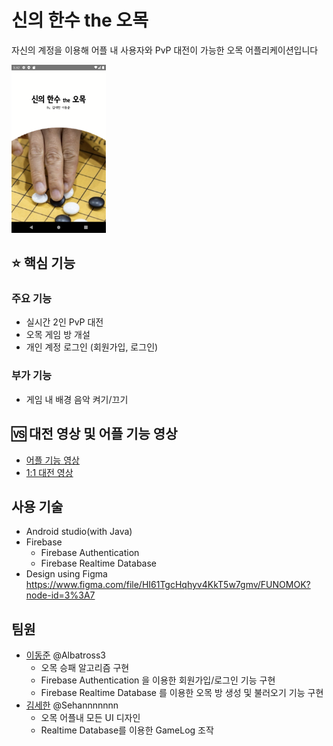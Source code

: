 # 신의 한수 the 오목
자신의 계정을 이용해 어플 내 사용자와 PvP 대전이 가능한 오목 어플리케이션입니다


<img src="https://github.com/Albatross3/FUNOMOK-new/blob/main/Screenshot/splash.png" width=30% height=30%>


## ⭐ 핵심 기능 
### 주요 기능
* 실시간 2인 PvP 대전 
* 오목 게임 방 개설 
* 개인 계정 로그인 (회원가입, 로그인)
### 부가 기능
* 게임 내 배경 음악 켜기/끄기
## 🆚 대전 영상 및 어플 기능 영상
* [어플 기능 영상](https://youtu.be/Vfs2chKQxfM)  
* [1:1 대전 영상](https://youtu.be/ypFSgJjVb7c)  
## 사용 기술
* Android studio(with Java)
* Firebase  
  *   Firebase Authentication
  *   Firebase Realtime Database
* Design using Figma  
  <https://www.figma.com/file/HI61TgcHqhyv4KkT5w7gmv/FUNOMOK?node-id=3%3A7>
## 팀원
* [이동준](https://github.com/Albatross3) @Albatross3
  * 오목 승패 알고리즘 구현
  * Firebase Authentication 을 이용한 회원가입/로그인 기능 구현
  * Firebase Realtime Database 를 이용한 오목 방 생성 및 불러오기 기능 구현 
* [김세한](https://github.com/Sehannnnnnn) @Sehannnnnnn
  * 오목 어플내 모든 UI 디자인
  * Realtime Database를 이용한 GameLog 조작

